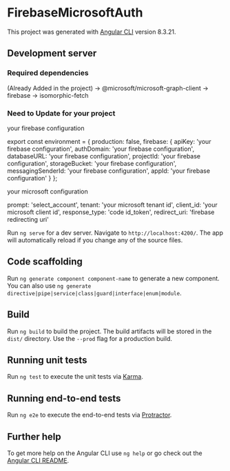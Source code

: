 # FirebaseMicrosoftAuth

This project was generated with [Angular CLI](https://github.com/angular/angular-cli) version 8.3.21.

## Development server

### Required dependencies
  (Already Added in the project)
-> @microsoft/microsoft-graph-client
-> firebase
-> isomorphic-fetch

### Need to Update for your project

your firebase configuration

export const environment = {
  production: false,
  firebase: {
    apiKey: 'your firebase configuration',
    authDomain: 'your firebase configuration',
    databaseURL: 'your firebase configuration',
    projectId: 'your firebase configuration',
    storageBucket: 'your firebase configuration',
    messagingSenderId: 'your firebase configuration',
    appId: 'your firebase configuration'
  }
};

your microsoft configuration

prompt: 'select_account',
tenant: 'your microsoft tenant id',
client_id: 'your microsoft client id',
response_type: 'code id_token',
redirect_uri: 'firebase redirecting uri'


Run `ng serve` for a dev server. Navigate to `http://localhost:4200/`. The app will automatically reload if you change any of the source files.

## Code scaffolding

Run `ng generate component component-name` to generate a new component. You can also use `ng generate directive|pipe|service|class|guard|interface|enum|module`.

## Build

Run `ng build` to build the project. The build artifacts will be stored in the `dist/` directory. Use the `--prod` flag for a production build.

## Running unit tests

Run `ng test` to execute the unit tests via [Karma](https://karma-runner.github.io).

## Running end-to-end tests

Run `ng e2e` to execute the end-to-end tests via [Protractor](http://www.protractortest.org/).

## Further help

To get more help on the Angular CLI use `ng help` or go check out the [Angular CLI README](https://github.com/angular/angular-cli/blob/master/README.md).
